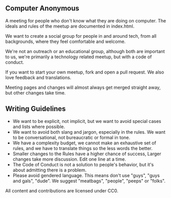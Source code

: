 ## Computer Anonymous

A meeting for people who don't know what they are doing on computer. The ideals and rules of the meetup are documented in index.html. 

We want to create a social group for people in and around tech, from all backgrounds, where they feel comfortable and welcome. 

We're not an outreach or an educational group, although both are important to us, we're primarily a technology related meetup, but with a code of conduct.

If you want to start your own meetup, fork and open a pull request. We also love feedback and translations.

Meeting pages and changes will almost always get merged straight away, but other changes take time.

## Writing Guidelines

- We want to be explicit, not implicit, but we want to avoid special cases and lists where possible.
- We want to avoid both slang and jargon, especially in the rules. We want to be conversational, not bureaucratic or formal in tone.
- We have a complexity budget, we cannot make an exhaustive set of rules, and we have to translate things so the less words the better.
- Smaller changes to the Rules have a higher chance of success, Larger changes take more discussion. Edit one line at a time.
- The Code of Conduct is not a solution to people's behavior, but it's about admitting there is a problem. 
- Please avoid gendered language. This means don't use "guys", "guys and gals", "dude". We suggest "meatbags", "people", "peeps" or "folks".



All content and contributions are licensed under CC0.
